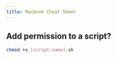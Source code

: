 ```yaml
---
title: Macbook Cheat Sheet
---
```

## Add permission to a script?
```sh
chmod +x [script-name].sh
```  